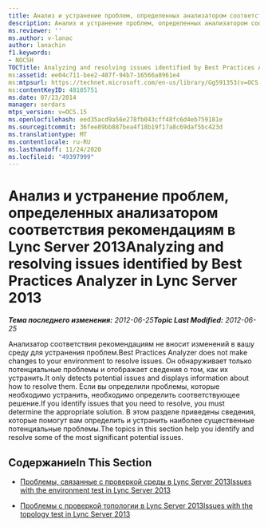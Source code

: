 ```yaml
---
title: Анализ и устранение проблем, определенных анализатором соответствия рекомендациям
description: Анализ и устранение проблем, определенных анализатором соответствия рекомендациям.
ms.reviewer: ''
ms.author: v-lanac
author: lanachin
f1.keywords:
- NOCSH
TOCTitle: Analyzing and resolving issues identified by Best Practices Analyzer
ms:assetid: ee04c711-bee2-487f-94b7-16566a8961e4
ms:mtpsurl: https://technet.microsoft.com/en-us/library/Gg591353(v=OCS.15)
ms:contentKeyID: 48185751
ms.date: 07/23/2014
manager: serdars
mtps_version: v=OCS.15
ms.openlocfilehash: eed35acd9a56e278fb043cff48fc6d4eb759181e
ms.sourcegitcommit: 36fee89bb887bea4f18b19f17a8c69daf5bc423d
ms.translationtype: MT
ms.contentlocale: ru-RU
ms.lasthandoff: 11/24/2020
ms.locfileid: "49397999"
---
```

# <a name="analyzing-and-resolving-issues-identified-by-best-practices-analyzer-in-lync-server-2013"></a><span data-ttu-id="ad1ab-103">Анализ и устранение проблем, определенных анализатором соответствия рекомендациям в Lync Server 2013</span><span class="sxs-lookup"><span data-stu-id="ad1ab-103">Analyzing and resolving issues identified by Best Practices Analyzer in Lync Server 2013</span></span>

<div data-xmlns="http://www.w3.org/1999/xhtml">

<div class="topic" data-xmlns="http://www.w3.org/1999/xhtml" data-msxsl="urn:schemas-microsoft-com:xslt" data-cs="https://msdn.microsoft.com/">

<div data-asp="https://msdn2.microsoft.com/asp">



</div>

<div id="mainSection">

<div id="mainBody"><span data-ttu-id="ad1ab-104">

<span> </span></span><span class="sxs-lookup"><span data-stu-id="ad1ab-104">

<span> </span></span></span>

<span data-ttu-id="ad1ab-105">_**Тема последнего изменения:** 2012-06-25_</span><span class="sxs-lookup"><span data-stu-id="ad1ab-105">_**Topic Last Modified:** 2012-06-25_</span></span>

<span data-ttu-id="ad1ab-106">Анализатор соответствия рекомендациям не вносит изменений в вашу среду для устранения проблем.</span><span class="sxs-lookup"><span data-stu-id="ad1ab-106">Best Practices Analyzer does not make changes to your environment to resolve issues.</span></span> <span data-ttu-id="ad1ab-107">Он обнаруживает только потенциальные проблемы и отображает сведения о том, как их устранить.</span><span class="sxs-lookup"><span data-stu-id="ad1ab-107">It only detects potential issues and displays information about how to resolve them.</span></span> <span data-ttu-id="ad1ab-108">Если вы определили проблемы, которые необходимо устранить, необходимо определить соответствующее решение.</span><span class="sxs-lookup"><span data-stu-id="ad1ab-108">If you identify issues that you need to resolve, you must determine the appropriate solution.</span></span> <span data-ttu-id="ad1ab-109">В этом разделе приведены сведения, которые помогут вам определить и устранить наиболее существенные потенциальные проблемы.</span><span class="sxs-lookup"><span data-stu-id="ad1ab-109">The topics in this section help you identify and resolve some of the most significant potential issues.</span></span>

<div>

## <a name="in-this-section"></a><span data-ttu-id="ad1ab-110">Содержание</span><span class="sxs-lookup"><span data-stu-id="ad1ab-110">In This Section</span></span>

  - [<span data-ttu-id="ad1ab-111">Проблемы, связанные с проверкой среды в Lync Server 2013</span><span class="sxs-lookup"><span data-stu-id="ad1ab-111">Issues with the environment test in Lync Server 2013</span></span>](lync-server-2013-issues-with-the-environment-test.md)

  - [<span data-ttu-id="ad1ab-112">Проблемы с проверкой топологии в Lync Server 2013</span><span class="sxs-lookup"><span data-stu-id="ad1ab-112">Issues with the topology test in Lync Server 2013</span></span>](lync-server-2013-issues-with-the-topology-test.md)

<span data-ttu-id="ad1ab-113"></div>

</div>

<span> </span>

</div>

</div>

</span><span class="sxs-lookup"><span data-stu-id="ad1ab-113"></div>

</div>

<span> </span>

</div>

</div>

</span></span></div>

